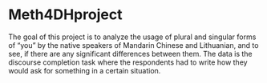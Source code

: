 # Meth4DHproject
The goal of this project is to analyze the usage of plural and singular forms of “you” by the native speakers of Mandarin Chinese and Lithuanian, and to see, if there are any significant differences between them. The data is the discourse completion task where the respondents had to write how they would ask for something in a certain situation.
